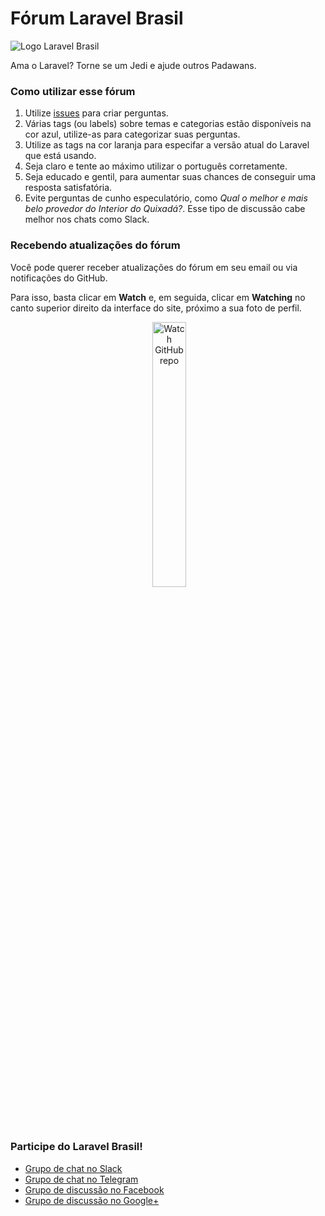 # Fórum Laravel Brasil

![Logo Laravel Brasil](https://avatars3.githubusercontent.com/u/2520773?v=3&s=100)

Ama o Laravel? Torne se um Jedi e ajude outros Padawans.

### Como utilizar esse fórum

1. Utilize [issues](https://github.com/laravelbrasil/forum/issues) para criar perguntas.
2. Várias tags (ou labels) sobre temas e categorias estão disponíveis na cor azul, utilize-as para categorizar suas perguntas.
3. Utilize as tags na cor laranja para especifar a versão atual do Laravel que está usando.
4. Seja claro e tente ao máximo utilizar o português corretamente.
5. Seja educado e gentil, para aumentar suas chances de conseguir uma resposta satisfatória.
6. Evite perguntas de cunho especulatório, como *Qual o melhor e mais belo provedor do Interior do Quixadá?*. Esse tipo de discussão cabe melhor nos chats como Slack.

### Recebendo atualizações do fórum

Você pode querer receber atualizações do fórum em seu email ou via notificações do GitHub.

Para isso, basta clicar em **Watch** e, em seguida, clicar em **Watching** no canto superior direito da interface do site, próximo a sua foto de perfil.

<p align="center">
  <img src="https://github-images.s3.amazonaws.com/help/repository/repo-actions-watch.png" alt="Watch GitHub repo" width="33%" />
</p>

### Participe do Laravel Brasil!

 - [Grupo de chat no Slack](http://slack.laravel.com.br)
 - [Grupo de chat no Telegram](https://t.me/laravelbr)
 - [Grupo de discussão no Facebook](https://www.facebook.com/groups/laravelbrasil/)
 - [Grupo de discussão no Google+](https://plus.google.com/communities/116661672628675028624)
